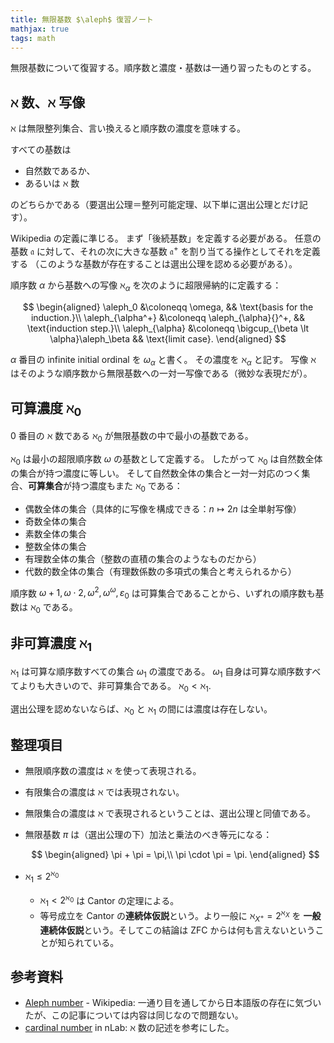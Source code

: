 ```yaml
---
title: 無限基数 $\aleph$ 復習ノート
mathjax: true
tags: math
---
```


無限基数について復習する。順序数と濃度・基数は一通り習ったものとする。

## $\aleph$ 数、$\aleph$ 写像

$\aleph$ は無限整列集合、言い換えると順序数の濃度を意味する。

すべての基数は

* 自然数であるか、
* あるいは $\aleph$ 数

のどちらかである（要選出公理＝整列可能定理、以下単に選出公理とだけ記す）。

Wikipedia の定義に準じる。
まず「後続基数」を定義する必要がある。
任意の基数 $\mathfrak a$ に対して、それの次に大きな基数 $\mathfrak a^+$ を割り当てる操作としてそれを定義する
（このような基数が存在することは選出公理を認める必要がある）。

順序数 $\alpha$ から基数への写像 $\aleph_{\alpha}$ を次のように超限帰納的に定義する：

$$
\begin{aligned}
\aleph_0 &\coloneqq \omega, && \text{basis for the induction.}\\
\aleph_{\alpha^+} &\coloneqq \aleph_{\alpha}{}^+, && \text{induction step.}\\
\aleph_{\alpha} &\coloneqq \bigcup_{\beta \lt \alpha}\aleph_\beta && \text{limit case}.
\end{aligned}
$$

$\alpha$ 番目の infinite initial ordinal を $\omega_\alpha$ と書く。
その濃度を $\aleph_\alpha$ と記す。
写像 $\aleph$ はそのような順序数から無限基数への一対一写像である（微妙な表現だが）。

## 可算濃度 $\aleph_0$

$0$ 番目の $\aleph$ 数である $\aleph_0$ が無限基数の中で最小の基数である。

$\aleph_0$ は最小の超限順序数 $\omega$ の基数として定義する。
したがって $\aleph_0$ は自然数全体の集合が持つ濃度に等しい。
そして自然数全体の集合と一対一対応のつく集合、**可算集合**が持つ濃度もまた $\aleph_0$ である：

* 偶数全体の集合（具体的に写像を構成できる：$n \longmapsto 2n$ は全単射写像）
* 奇数全体の集合
* 素数全体の集合
* 整数全体の集合
* 有理数全体の集合（整数の直積の集合のようなものだから）
* 代数的数全体の集合（有理数係数の多項式の集合と考えられるから）

順序数 $\omega+1, \omega\cdot2, \omega^2, \omega^\omega, \varepsilon_0$
は可算集合であることから、いずれの順序数も基数は $\aleph_0$ である。

## 非可算濃度 $\aleph_1$

$\aleph_1$ は可算な順序数すべての集合 $\omega_1$ の濃度である。
$\omega_1$ 自身は可算な順序数すべてよりも大きいので、非可算集合である。
$\aleph_0 \lt \aleph_1.$

選出公理を認めないならば、$\aleph_0$ と $\aleph_1$ の間には濃度は存在しない。

## 整理項目

* 無限順序数の濃度は $\aleph$ を使って表現される。
* 有限集合の濃度は $\aleph$ では表現されない。
* 無限集合の濃度は $\aleph$ で表現されるということは、選出公理と同値である。
* 無限基数 $\pi$ は（選出公理の下）加法と乗法のべき等元になる：

  $$
  \begin{aligned}
      \pi + \pi = \pi,\\
      \pi \cdot \pi = \pi.
  \end{aligned}
  $$

* $\aleph_1 \le 2^{\aleph_0}$
  * $\aleph_1 \lt 2^{\aleph_0}$ は Cantor の定理による。
  * 等号成立を Cantor の**連続体仮説**という。より一般に $\aleph_{X^+} = 2^{\aleph_X}$ を
    **一般連続体仮説**という。そしてこの結論は ZFC からは何も言えないということが知られている。

## 参考資料

* [Aleph number](https://en.wikipedia.org/wiki/Aleph_number#Aleph-null) - Wikipedia:
  一通り目を通してから日本語版の存在に気づいたが、この記事については内容は同じなので問題ない。
* [cardinal number](https://ncatlab.org/nlab/show/cardinal+number) in nLab:
  $\aleph$ 数の記述を参考にした。
